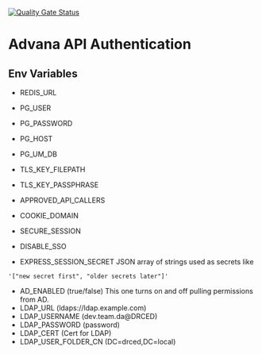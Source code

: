 [![Quality Gate Status](https://sonarqube.vdms.advana.boozallencsn.com/api/project_badges/measure?project=advana-modules-advana-module-api-auth&metric=alert_status&token=squ_671ae7d6e3b302b12a2a07c79ef7a3a1c1765db9)](https://sonarqube.vdms.advana.boozallencsn.com/dashboard?id=advana-modules-advana-module-api-auth)

# Advana API Authentication

## Env Variables
* REDIS_URL

* PG_USER
* PG_PASSWORD
* PG_HOST
* PG_UM_DB

* TLS_KEY_FILEPATH
* TLS_KEY_PASSPHRASE
* APPROVED_API_CALLERS
* COOKIE_DOMAIN
* SECURE_SESSION
* DISABLE_SSO
* EXPRESS_SESSION_SECRET JSON array of strings used as secrets like
```
'["new secret first", "older secrets later"]'
```

* AD_ENABLED (true/false) This one turns on and off pulling permissions from AD.
* LDAP_URL (ldaps://ldap.example.com)
* LDAP_USERNAME (dev.team.da@DRCED)
* LDAP_PASSWORD (password)
* LDAP_CERT (Cert for LDAP)
* LDAP_USER_FOLDER_CN (DC=drced,DC=local)